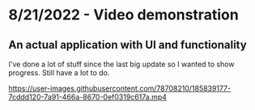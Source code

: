 # 8/21/2022 - Video demonstration 
## An actual application with UI and functionality

I've done a lot of stuff since the last big update so I wanted to show progress. Still have a lot to do.  

https://user-images.githubusercontent.com/78708210/185839177-7cddd120-7a91-466a-8670-0ef0319c617a.mp4
